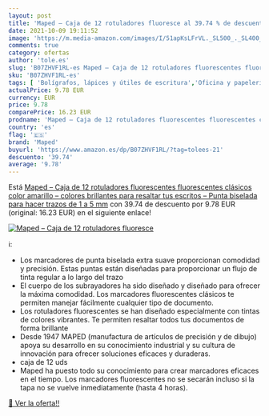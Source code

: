 ```yaml
---
layout: post
title: 'Maped – Caja de 12 rotuladores fluoresce al 39.74 % de descuento'
date: 2021-10-09 19:11:52
image: 'https://m.media-amazon.com/images/I/51apKsLFrVL._SL500_._SL400_.jpg'
comments: true
category: ofertas
author: 'tole.es'
slug: 'B07ZHVF1RL-es Maped – Caja de 12 rotuladores fluorescentes fluorescentes...'
sku: 'B07ZHVF1RL-es'
tags: [ 'Bolígrafos, lápices y útiles de escritura','Oficina y papelería','Rotuladores y subrayadores','Subrayadores','maped','rotuladores', ]
actualPrice: 9.78 EUR
currency: EUR
price: 9.78
comparePrice: 16.23 EUR
prodname: 'Maped – Caja de 12 rotuladores fluorescentes fluorescentes clásicos  color amarillo – colores brillantes para resaltar tus escritos – Punta biselada para hacer trazos de 1 a 5 mm'
country: 'es'
flag: '🇪🇸'
brand: 'Maped'
buyurl: 'https://www.amazon.es/dp/B07ZHVF1RL/?tag=tolees-21'
descuento: '39.74'
average: '9.78'
---
```


Está [Maped – Caja de 12 rotuladores fluorescentes fluorescentes clásicos  color amarillo – colores brillantes para resaltar tus escritos – Punta biselada para hacer trazos de 1 a 5 mm](https://www.amazon.es/dp/B07ZHVF1RL/?tag=tolees-21) con 39.74 de descuento por 9.78 EUR (original: 16.23 EUR) en el siguiente enlace!

[![Maped – Caja de 12 rotuladores fluoresce](https://m.media-amazon.com/images/I/51apKsLFrVL._SL500_._SL400_.jpg)](https://www.amazon.es/dp/B07ZHVF1RL/?tag=tolees-21)

ℹ️:

- Los marcadores de punta biselada extra suave proporcionan comodidad y precisión. Estas puntas están diseñadas para proporcionar un flujo de tinta regular a lo largo del trazo
- El cuerpo de los subrayadores ha sido diseñado y diseñado para ofrecer la máxima comodidad. Los marcadores fluorescentes clásicos te permiten manejar fácilmente cualquier tipo de documento.
- Los rotuladores fluorescentes se han diseñado especialmente con tintas de colores vibrantes. Te permiten resaltar todos tus documentos de forma brillante
- Desde 1947 MAPED (manufactura de artículos de precisión y de dibujo) apoya su desarrollo en su conocimiento industrial y su cultura de innovación para ofrecer soluciones eficaces y duraderas.
- caja de 12 uds
- Maped ha puesto todo su conocimiento para crear marcadores eficaces en el tiempo. Los marcadores fluorescentes no se secarán incluso si la tapa no se vuelve inmediatamente (hasta 4 horas).

[🛒 Ver la oferta!!](https://www.amazon.es/dp/B07ZHVF1RL/?tag=tolees-21)
